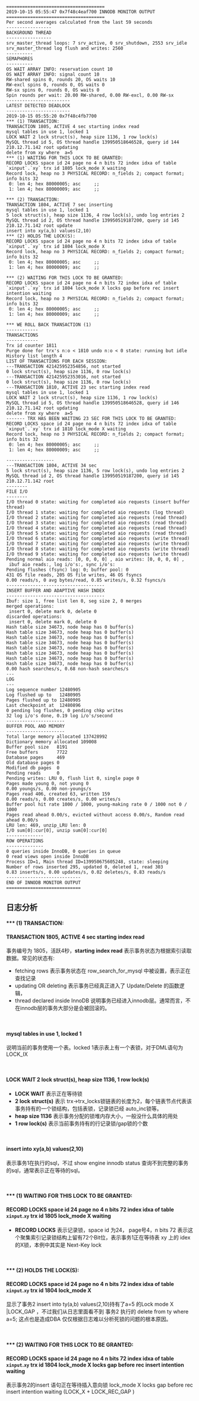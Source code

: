 ```

=====================================
2019-10-15 05:55:47 0x7f48c4eaf700 INNODB MONITOR OUTPUT
=====================================
Per second averages calculated from the last 59 seconds
-----------------
BACKGROUND THREAD
-----------------
srv_master_thread loops: 7 srv_active, 0 srv_shutdown, 2553 srv_idle
srv_master_thread log flush and writes: 2560
----------
SEMAPHORES
----------
OS WAIT ARRAY INFO: reservation count 10
OS WAIT ARRAY INFO: signal count 10
RW-shared spins 0, rounds 20, OS waits 10
RW-excl spins 0, rounds 0, OS waits 0
RW-sx spins 0, rounds 0, OS waits 0
Spin rounds per wait: 20.00 RW-shared, 0.00 RW-excl, 0.00 RW-sx
------------------------
LATEST DETECTED DEADLOCK
------------------------
2019-10-15 05:55:20 0x7f48c4fb7700
*** (1) TRANSACTION:   
TRANSACTION 1805, ACTIVE 4 sec starting index read
mysql tables in use 1, locked 1
LOCK WAIT 2 lock struct(s), heap size 1136, 1 row lock(s)
MySQL thread id 5, OS thread handle 139950518646528, query id 144 210.12.71.142 root updating
delete from xy where  a=5
*** (1) WAITING FOR THIS LOCK TO BE GRANTED:
RECORD LOCKS space id 24 page no 4 n bits 72 index idxa of table `xinput`.`xy` trx id 1805 lock_mode X waiting
Record lock, heap no 3 PHYSICAL RECORD: n_fields 2; compact format; info bits 32
 0: len 4; hex 80000005; asc     ;;
 1: len 4; hex 80000009; asc     ;;

*** (2) TRANSACTION:
TRANSACTION 1804, ACTIVE 7 sec inserting
mysql tables in use 1, locked 1
5 lock struct(s), heap size 1136, 4 row lock(s), undo log entries 2
MySQL thread id 2, OS thread handle 139950519187200, query id 145 210.12.71.142 root update
insert into xy(a,b) values(2,10)
*** (2) HOLDS THE LOCK(S):
RECORD LOCKS space id 24 page no 4 n bits 72 index idxa of table `xinput`.`xy` trx id 1804 lock_mode X
Record lock, heap no 3 PHYSICAL RECORD: n_fields 2; compact format; info bits 32
 0: len 4; hex 80000005; asc     ;;
 1: len 4; hex 80000009; asc     ;;

*** (2) WAITING FOR THIS LOCK TO BE GRANTED:
RECORD LOCKS space id 24 page no 4 n bits 72 index idxa of table `xinput`.`xy` trx id 1804 lock_mode X locks gap before rec insert intention waiting
Record lock, heap no 3 PHYSICAL RECORD: n_fields 2; compact format; info bits 32
 0: len 4; hex 80000005; asc     ;;
 1: len 4; hex 80000009; asc     ;;

*** WE ROLL BACK TRANSACTION (1)
------------
TRANSACTIONS
------------
Trx id counter 1811
Purge done for trx's n:o < 1810 undo n:o < 0 state: running but idle
History list length 4
LIST OF TRANSACTIONS FOR EACH SESSION:
---TRANSACTION 421425952354856, not started
0 lock struct(s), heap size 1136, 0 row lock(s)
---TRANSACTION 421425952353016, not started
0 lock struct(s), heap size 1136, 0 row lock(s)
---TRANSACTION 1810, ACTIVE 23 sec starting index read
mysql tables in use 1, locked 1
LOCK WAIT 2 lock struct(s), heap size 1136, 1 row lock(s)
MySQL thread id 5, OS thread handle 139950518646528, query id 146 210.12.71.142 root updating
delete from xy where  a=5
------- TRX HAS BEEN WAITING 23 SEC FOR THIS LOCK TO BE GRANTED:
RECORD LOCKS space id 24 page no 4 n bits 72 index idxa of table `xinput`.`xy` trx id 1810 lock_mode X waiting
Record lock, heap no 3 PHYSICAL RECORD: n_fields 2; compact format; info bits 32
 0: len 4; hex 80000005; asc     ;;
 1: len 4; hex 80000009; asc     ;;

------------------
---TRANSACTION 1804, ACTIVE 34 sec
5 lock struct(s), heap size 1136, 5 row lock(s), undo log entries 2
MySQL thread id 2, OS thread handle 139950519187200, query id 145 210.12.71.142 root
--------
FILE I/O
--------
I/O thread 0 state: waiting for completed aio requests (insert buffer thread)
I/O thread 1 state: waiting for completed aio requests (log thread)
I/O thread 2 state: waiting for completed aio requests (read thread)
I/O thread 3 state: waiting for completed aio requests (read thread)
I/O thread 4 state: waiting for completed aio requests (read thread)
I/O thread 5 state: waiting for completed aio requests (read thread)
I/O thread 6 state: waiting for completed aio requests (write thread)
I/O thread 7 state: waiting for completed aio requests (write thread)
I/O thread 8 state: waiting for completed aio requests (write thread)
I/O thread 9 state: waiting for completed aio requests (write thread)
Pending normal aio reads: [0, 0, 0, 0] , aio writes: [0, 0, 0, 0] ,
 ibuf aio reads:, log i/o's:, sync i/o's:
Pending flushes (fsync) log: 0; buffer pool: 0
431 OS file reads, 205 OS file writes, 46 OS fsyncs
0.00 reads/s, 0 avg bytes/read, 0.85 writes/s, 0.32 fsyncs/s
-------------------------------------
INSERT BUFFER AND ADAPTIVE HASH INDEX
-------------------------------------
Ibuf: size 1, free list len 0, seg size 2, 0 merges
merged operations:
 insert 0, delete mark 0, delete 0
discarded operations:
 insert 0, delete mark 0, delete 0
Hash table size 34673, node heap has 0 buffer(s)
Hash table size 34673, node heap has 0 buffer(s)
Hash table size 34673, node heap has 0 buffer(s)
Hash table size 34673, node heap has 0 buffer(s)
Hash table size 34673, node heap has 0 buffer(s)
Hash table size 34673, node heap has 0 buffer(s)
Hash table size 34673, node heap has 0 buffer(s)
Hash table size 34673, node heap has 0 buffer(s)
0.00 hash searches/s, 0.68 non-hash searches/s
---
LOG
---
Log sequence number 12480905
Log flushed up to   12480905
Pages flushed up to 12480905
Last checkpoint at  12480896
0 pending log flushes, 0 pending chkp writes
32 log i/o's done, 0.19 log i/o's/second
----------------------
BUFFER POOL AND MEMORY
----------------------
Total large memory allocated 137428992
Dictionary memory allocated 109008
Buffer pool size   8191
Free buffers       7722
Database pages     469
Old database pages 0
Modified db pages  0
Pending reads      0
Pending writes: LRU 0, flush list 0, single page 0
Pages made young 0, not young 0
0.00 youngs/s, 0.00 non-youngs/s
Pages read 406, created 63, written 159
0.00 reads/s, 0.00 creates/s, 0.00 writes/s
Buffer pool hit rate 1000 / 1000, young-making rate 0 / 1000 not 0 / 1000
Pages read ahead 0.00/s, evicted without access 0.00/s, Random read ahead 0.00/s
LRU len: 469, unzip_LRU len: 0
I/O sum[0]:cur[0], unzip sum[0]:cur[0]
--------------
ROW OPERATIONS
--------------
0 queries inside InnoDB, 0 queries in queue
0 read views open inside InnoDB
Process ID=1, Main thread ID=139950675605248, state: sleeping
Number of rows inserted 295, updated 0, deleted 1, read 303
0.83 inserts/s, 0.00 updates/s, 0.02 deletes/s, 0.83 reads/s
----------------------------
END OF INNODB MONITOR OUTPUT
============================

```

## 日志分析

#### *** (1) TRANSACTION:   
#### TRANSACTION 1805, ACTIVE 4 sec starting index read
事务编号为 1805，活跃4秒，**starting index read** 表示事务状态为根据索引读取数据。常见的状态有:

- fetching rows 表示事务状态在 row_search_for_mysql 中被设置，表示正在查找记录
- updating OR deleting 表示事务已经真正进入了 Update/Delete 的函数逻辑，
- thread declared inside InnoDB 说明事务已经进入innodb层。通常而言，不在innodb层的事务大部分是会被回滚的。

<br/>

#### mysql tables in use 1, locked 1
说明当前的事务使用一个表。locked 1表示表上有一个表锁，对于DML语句为 LOCK_IX

<br/>

#### LOCK WAIT 2 lock struct(s), heap size 1136, 1 row lock(s)
- **LOCK WAIT** 表示正在等待锁
- **2 lock struct(s)** 表示 trx->trx_locks锁链表的长度为2，每个链表节点代表该事务持有的一个锁结构，包括表锁，记录锁已经 auto_inc锁等。
- **heap size 1136** 表示事务分配的锁堆内存大小，一般没什么具体的用处
- **1 row lock(s)** 表示当前事务持有的行记录锁/gap锁的个数

<br/>

#### insert into xy(a,b) values(2,10)
表示事务1在执行的sql，不过 show engine innodb status 查询不到完整的事务的sql，通常表示正在等待的sql。

<br/>

#### *** (1) WAITING FOR THIS LOCK TO BE GRANTED:
#### RECORD LOCKS space id 24 page no 4 n bits 72 index idxa of table `xinput`.`xy` trx id 1805 lock_mode X waiting
- **RECORD LOCKS** 表示记录锁，space id 为24， page号4，n bits 72 表示这个聚集索引记录锁结构上留有72个Bit位，表示事务1正在等待表 xy 上的 idex的X锁，本例中其实是 Next-Key lock

<br/>

#### *** (2) HOLDS THE LOCK(S):
#### RECORD LOCKS space id 24 page no 4 n bits 72 index idxa of table `xinput`.`xy` trx id 1804 lock_mode X
显示了事务2 insert into ty(a,b) values(2,10)持有了a=5 的Lock mode X |LOCK_GAP ，不过我们从日志里面看不到 事务2 执行的 delete from  ty where  a=5; 这点也是造成DBA 仅仅根据日志难以分析死锁的问题的根本原因。

<br/>

#### *** (2) WAITING FOR THIS LOCK TO BE GRANTED:
#### RECORD LOCKS space id 24 page no 4 n bits 72 index idxa of table `xinput`.`xy` trx id 1804 lock_mode X locks gap before rec insert intention waiting
表示事务2的insert 语句正在等待插入意向锁 lock_mode X locks gap before rec insert intention waiting (LOCK_X + LOCK_REC_GAP )
